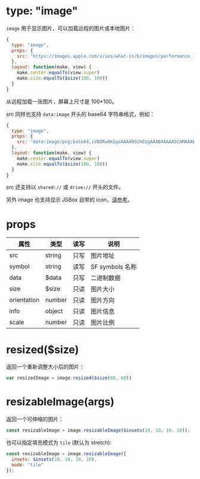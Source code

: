# type: "image"

`image` 用于显示图片，可以加载远程的图片或本地图片：

```js
{
  type: "image",
  props: {
    src: "https://images.apple.com/v/ios/what-is/b/images/performance_large.jpg"
  },
  layout: function(make, view) {
    make.center.equalTo(view.super)
    make.size.equalTo($size(100, 100))
  }
}
```

从远程加载一张图片，屏幕上尺寸是 100*100。

src 同样也支持 `data:image` 开头的 base64 字符串格式，例如：

```js
{
  type: "image",
  props: {
    src: "data:image/png;base64,iVBORw0KGgoAAAANSUhEUgAAAB4AAAASCAMAAAB7LJ7rAAAANlBMVEUAAABnZ2dmZmZmZmZnZ2dmZmZmZmZmZmZnZ2dnZ2dnZ2dmZmZoaGhnZ2dnZ2dubm5paWlmZmbvpwLOAAAAEXRSTlMA9h6lQ95r4cmLdHNbTzksJ9o8+Y0AAABcSURBVCjPhc1JDoAwFAJQWus8cv/LqkkjMXwjCxa8BfjLWuI9L/nqhmwiLYnpAMjqpuQMDI+bcgNyW921A+Sxyl3NXeWu7lL3WOXS0Ck1N3WXut/HEz6z92l8Lyf1mAh1wPbVFAAAAABJRU5ErkJggg=="
  },
  layout: function(make, view) {
    make.center.equalTo(view.super)
    make.size.equalTo($size(100, 100))
  }
}
```

src 还支持以 `shared://` 或 `drive://` 开头的文件。

另外 image 也支持显示 JSBox 自带的 icon，[请参考](data/method.md?id=iconcode-color-size)。

# props

属性 | 类型 | 读写 | 说明
---|---|---|---
src | string | 只写 | 图片地址
symbol | string | 读写 | SF symbols 名称
data | $data | 只写 | 二进制数据
size | $size | 只读 | 图片大小
orientation | number | 只读 | 图片方向
info | object | 只读 | 图片信息
scale | number | 只读 | 图片比例

# resized($size)

返回一个重新调整大小后的图片：

```js
var resizedImage = image.resized($size(60, 60))
```

# resizableImage(args)

返回一个可伸缩的图片：

```js
const resizableImage = image.resizableImage($insets(10, 10, 10, 10));
```

也可以指定填充模式为 `tile` (默认为 stretch):

```js
const resizableImage = image.resizableImage({
  insets: $insets(10, 10, 10, 10),
  mode: "tile"
});
```